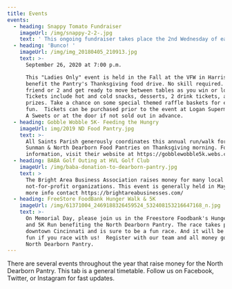 ```yaml
---
title: Events
events:
  - heading: Snappy Tomato Fundraiser
    imageUrl: /img/snappy-2-2-.jpg
    text: ' This ongoing fundraiser takes place the 2nd Wednesday of each month at Snappy Tomato in Bright. The pantry receives a percentage of sales and all tips.'
  - heading: 'Bunco! '
    imageUrl: /img/img_20180405_210913.jpg
    text: >-
      September 26, 2020 at 7:00 p.m.  

      This "Ladies Only" event is held in the Fall at the VFW in Harrison, OH to
      benefit the Pantry's Thanksgiving food drive. No skill required.  Bring a
      friend or 2 and get ready to move between tables as you win or lose. 
      Tickets include hot and cold snacks, desserts, 2 drink tickets, and door
      prizes. Take a chance on some special themed raffle baskets for even more
      fun.  Tickets can be purchased prior to the event at Logan Supermart and L
      A Sweets or at the door if not sold out in advance.
  - heading: Gobble Wobble 5K- Feeding the Hungry
    imageUrl: img/2019 ND Food Pantry.jpg
    text: >-
      All Saints Parish generously coordinates this annual run/walk for the
      Sunman & North Dearborn Food Pantries on Thanksgiving morning. For more
      information, visit their website at https://gobblewobble5k.webs.com/
  - heading: BABA Golf Outing at HVL Golf Club
    imageUrl: /img/baba-donation-to-dearborn-pantry.jpg
    text: >
      The Bright Area Business Association raises money for many local
      not-for-profit organizations. This event is generally held in May.  For
      more info contact https://brightareabusinesses.com/
  - heading: FreeStore FoodBank Hunger Walk & 5K
    imageUrl: /img/61371004_2469188326459524_532408153216647168_n.jpg
    text: >-
      On Memorial Day, please join us in the Freestore Foodbank's Hunger Walk
      and 5K Run benefiting the North Dearborn Pantry. The race takes place in
      downtown Cincinnati and is sure to be a fun race. And it will be even more
      fun if you race with us!  Register with our team and all money goes to the
      North Dearborn Pantry.
---
```

There are several events throughout the year that raise money for the North Dearborn Pantry.  This tab is a general timetable. Follow us on Facebook, Twitter, or Instagram for fast updates.
